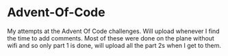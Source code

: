 # Advent-Of-Code
My attempts at the Advent Of Code challenges. Will upload whenever I find the time to add comments.
Most of these were done on the plane without wifi and so only part 1 is done, will upload all the part 2s when I get to them.
